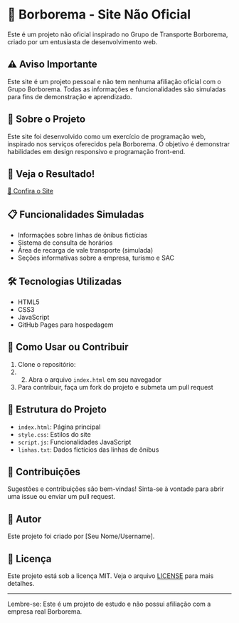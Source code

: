 # 🚌 Borborema - Site Não Oficial

Este é um projeto não oficial inspirado no Grupo de Transporte Borborema, criado por um entusiasta de desenvolvimento web.

## ⚠️ Aviso Importante

Este site é um projeto pessoal e não tem nenhuma afiliação oficial com o Grupo Borborema. Todas as informações e funcionalidades são simuladas para fins de demonstração e aprendizado.

## 🌟 Sobre o Projeto

Este site foi desenvolvido como um exercício de programação web, inspirado nos serviços oferecidos pela Borborema. O objetivo é demonstrar habilidades em design responsivo e programação front-end.

## 🔗 Veja o Resultado!

[🚀 Confira o Site](https://gabriellriicardo.github.io/redoviariaborborema.io/)

## 📋 Funcionalidades Simuladas

- Informações sobre linhas de ônibus fictícias
- Sistema de consulta de horários
- Área de recarga de vale transporte (simulada)
- Seções informativas sobre a empresa, turismo e SAC

## 🛠️ Tecnologias Utilizadas

- HTML5
- CSS3
- JavaScript
- GitHub Pages para hospedagem

## 🚀 Como Usar ou Contribuir

1. Clone o repositório:
2. 2. Abra o arquivo `index.html` em seu navegador
3. Para contribuir, faça um fork do projeto e submeta um pull request

## 📂 Estrutura do Projeto

- `index.html`: Página principal
- `style.css`: Estilos do site
- `script.js`: Funcionalidades JavaScript
- `linhas.txt`: Dados fictícios das linhas de ônibus

## 🤝 Contribuições

Sugestões e contribuições são bem-vindas! Sinta-se à vontade para abrir uma issue ou enviar um pull request.

## 👤 Autor

Este projeto foi criado por [Seu Nome/Username].

## 📜 Licença

Este projeto está sob a licença MIT. Veja o arquivo [LICENSE](LICENSE) para mais detalhes.

---

Lembre-se: Este é um projeto de estudo e não possui afiliação com a empresa real Borborema.

